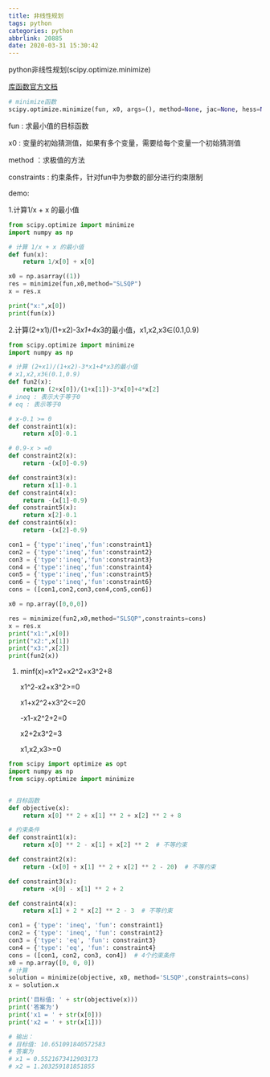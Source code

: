 ```yaml
---
title: 非线性规划
tags: python
categories: python
abbrlink: 20885
date: 2020-03-31 15:30:42
---
```

python非线性规划(scipy.optimize.minimize)

[库函数官方文档](https://docs.scipy.org/doc/scipy/reference/generated/scipy.optimize.minimize.html)

<!-- more -->

```python
# minimize函数
scipy.optimize.minimize(fun, x0, args=(), method=None, jac=None, hess=None, hessp=None, bounds=None,  constraints=(), tol=None, callback=None, options=None)
```

fun : 求最小值的目标函数

x0 : 变量的初始猜测值，如果有多个变量，需要给每个变量一个初始猜测值

method ：求极值的方法

constraints : 约束条件，针对fun中为参数的部分进行约束限制

demo:

1.计算1/x + x 的最小值

```python
from scipy.optimize import minimize
import numpy as np

# 计算 1/x + x 的最小值
def fun(x):
    return 1/x[0] + x[0]

x0 = np.asarray((1))
res = minimize(fun,x0,method="SLSQP")
x = res.x

print("x:",x[0])
print(fun(x))
```

2.计算(2+x1)/(1+x2)-3*x1+4*x3的最小值，x1,x2,x3∈(0.1,0.9)

```python
from scipy.optimize import minimize
import numpy as np

# 计算 (2+x1)/(1+x2)-3*x1+4*x3的最小值
# x1,x2,x3∈(0.1,0.9)
def fun2(x):
    return (2+x[0])/(1+x[1])-3*x[0]+4*x[2]
# ineq : 表示大于等于0
# eq : 表示等于0

# x-0.1 >= 0
def constraint1(x):
    return x[0]-0.1

# 0.9-x > =0
def constraint2(x):
    return -(x[0]-0.9)

def constraint3(x):
    return x[1]-0.1
def constraint4(x):
    return -(x[1]-0.9)
def constraint5(x):
    return x[2]-0.1
def constraint6(x):
    return -(x[2]-0.9)

con1 = {'type':'ineq','fun':constraint1}
con2 = {'type':'ineq','fun':constraint2}
con3 = {'type':'ineq','fun':constraint3}
con4 = {'type':'ineq','fun':constraint4}
con5 = {'type':'ineq','fun':constraint5}
con6 = {'type':'ineq','fun':constraint6}
cons = ([con1,con2,con3,con4,con5,con6])

x0 = np.array([0,0,0])

res = minimize(fun2,x0,method="SLSQP",constraints=cons)
x = res.x
print("x1:",x[0])
print("x2:",x[1])
print("x3:",x[2])
print(fun2(x))
```

1. minf(x)=x1^2+x2^2+x3^2+8
   
    x1^2-x2+x3^2>=0

    x1+x2^2+x3^2<=20

    -x1-x2^2+2=0

    x2+2x3^2=3

    x1,x2,x3>=0

```python
from scipy import optimize as opt
import numpy as np
from scipy.optimize import minimize


# 目标函数
def objective(x):
    return x[0] ** 2 + x[1] ** 2 + x[2] ** 2 + 8

# 约束条件
def constraint1(x):
    return x[0] ** 2 - x[1] + x[2] ** 2  # 不等约束

def constraint2(x):
    return -(x[0] + x[1] ** 2 + x[2] ** 2 - 20)  # 不等约束

def constraint3(x):
    return -x[0] - x[1] ** 2 + 2

def constraint4(x):
    return x[1] + 2 * x[2] ** 2 - 3  # 不等约束

con1 = {'type': 'ineq', 'fun': constraint1}
con2 = {'type': 'ineq', 'fun': constraint2}
con3 = {'type': 'eq', 'fun': constraint3}
con4 = {'type': 'eq', 'fun': constraint4}
cons = ([con1, con2, con3, con4])  # 4个约束条件
x0 = np.array([0, 0, 0])
# 计算
solution = minimize(objective, x0, method='SLSQP',constraints=cons)
x = solution.x

print('目标值: ' + str(objective(x)))
print('答案为')
print('x1 = ' + str(x[0]))
print('x2 = ' + str(x[1]))

# 输出：
# 目标值: 10.651091840572583
# 答案为
# x1 = 0.5521673412903173
# x2 = 1.203259181851855
```